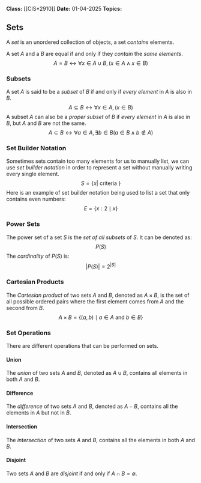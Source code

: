 **Class:** [[CIS*2910]]
**Date:** 01-04-2025
**Topics:**

## Sets
A *set* is an unordered collection of objects, a set *contains* elements.

A set $A$ and a $B$ are equal if and only if they *contain* the *same elements*.
$$A=B \leftrightarrow \forall x\in A \cup B ,(x \in A \wedge x \in B)$$
### Subsets
A set $A$ is said to be a *subset* of $B$ if and only if *every element* in $A$ is also in $B$.
$$A \subseteq B \leftrightarrow \forall x \in A , (x \in B)$$
A subset $A$ can also be a *proper subset* of $B$ if *every element* in $A$ is also in $B$, but $A$ and $B$ are not the same.
$$A \subset B \leftrightarrow \forall a \in A, \exists b \in B(a \in B \wedge b \notin A)$$
### Set Builder Notation
Sometimes sets contain too many elements for us to manually list, we can use *set builder notation* in order to represent a set without manually writing every single element.
$$S = \{ x | \text{ criteria } \}$$
Here is an example of set builder notation being used to list a set that only contains even numbers:
$$E = \{ x : 2 \mid x \}$$
### Power Sets
The power set of a set $S$ is the *set of all subsets* of $S$. It can be denoted as:
$$P(S)$$
The *cardinality* of $P(S)$ is:
$$|P(S)| = 2^{|S|}$$
### Cartesian Products
The *Cartesian product* of two sets $A$ and $B$, denoted as $A \times B$, is the set of all possible ordered pairs where the first element comes from $A$ and the second from $B$.
$$A \times B = \{ (a,b) \mid a \in A \text{ and } b \in B\}$$
### Set Operations
There are different operations that can be performed on sets.

#### Union
The *union* of two sets $A$ and $B$, denoted as $A \cup B$, contains all elements in both $A$ and $B$.

#### Difference
The *difference* of two sets $A$ and $B$, denoted as $A-B$, contains all the elements in $A$ but not in $B$.

#### Intersection
The *intersection* of two sets $A$ and $B$, contains all the elements in both $A$ and $B$.

#### Disjoint
Two sets $A$ and $B$ are *disjoint* if and only if $A \cap B = \emptyset$.
